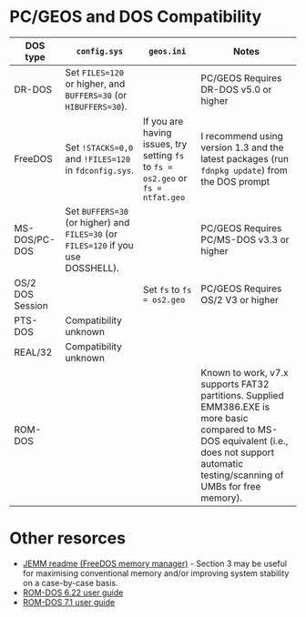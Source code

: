 # PC/GEOS and DOS Compatibility

| DOS type    | `config.sys` | `geos.ini` | Notes |
| -------- | ------- | ------- | ------- |
| DR-DOS | Set `FILES=120` or higher, and `BUFFERS=30` (or `HIBUFFERS=30`). | | PC/GEOS Requires DR-DOS v5.0 or higher |
| FreeDOS  | Set `!STACKS=0,0` and `!FILES=120` in `fdconfig.sys`. | If you are having issues, try setting `fs` to `fs = os2.geo` or `fs = ntfat.geo` | I recommend using version 1.3 and the latest packages (run `fdnpkg update`) from the DOS prompt |
| MS-DOS/PC-DOS    |  Set `BUFFERS=30` (or higher) and `FILES=30` (or `FILES=120` if you use DOSSHELL). | | PC/GEOS Requires PC/MS-DOS v3.3 or higher |
| OS/2 DOS Session | | Set `fs` to `fs = os2.geo` | PC/GEOS Requires OS/2 V3 or higher |
| PTS-DOS | Compatibility unknown | |
| REAL/32 | Compatibility unknown | |
| ROM-DOS | | | Known to work, v7.x supports FAT32 partitions. Supplied EMM386.EXE is more basic compared to MS-DOS equivalent (i.e., does not support automatic testing/scanning of UMBs for free memory). |

# Other resorces
* [JEMM readme (FreeDOS memory manager)](https://github.com/Baron-von-Riedesel/Jemm?tab=readme-ov-file#readme) - Section 3 may be useful for maximising conventional memory and/or improving system stability on a case-by-case basis.
* [ROM-DOS 6.22 user guide](https://ftp.emacinc.com/Tech_Info/ROMDOS/romdos_manual_62.pdf)
* [ROM-DOS 7.1 user guide](https://www.express.nec.co.jp/usersguide/ISS-LS-2/RDOSUSER.PDF)
